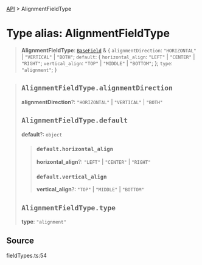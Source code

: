 [API](../index.md) > AlignmentFieldType

# Type alias: AlignmentFieldType

> **AlignmentFieldType**: [`BaseField`](type-alias.BaseField.md) & \{
  `alignmentDirection`: `"HORIZONTAL"` \| `"VERTICAL"` \| `"BOTH"`;
  `default`: \{
    `horizontal_align`: `"LEFT"` \| `"CENTER"` \| `"RIGHT"`;
    `vertical_align`: `"TOP"` \| `"MIDDLE"` \| `"BOTTOM"`;
  };
  `type`: `"alignment"`;
 }

> ## `AlignmentFieldType.alignmentDirection`
>
> **alignmentDirection**?: `"HORIZONTAL"` \| `"VERTICAL"` \| `"BOTH"`
>
> ## `AlignmentFieldType.default`
>
> **default**?: `object`
>
> > ### `default.horizontal_align`
> >
> > **horizontal\_align**?: `"LEFT"` \| `"CENTER"` \| `"RIGHT"`
> >
> > ### `default.vertical_align`
> >
> > **vertical\_align**?: `"TOP"` \| `"MIDDLE"` \| `"BOTTOM"`
> >
> >
>
> ## `AlignmentFieldType.type`
>
> **type**: `"alignment"`
>
>

## Source

fieldTypes.ts:54
